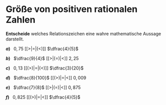 <!--
version:  0.0.1

language: de

@style
input {
    text-align: center;
}

.flex-container {
    display: flex;
    flex-wrap: wrap;
    align-items: stretch;
    gap: 20px;
}

.flex-child {
    flex: 1;
    min-width: 350px;
    margin-right: 20px;
}

@media (max-width: 400px) {
    .flex-child {
        flex: 100%;
        margin-right: 0;
    }
}
@end

formula: \carry   \textcolor{red}{\scriptsize #1}
formula: \digit   \rlap{\carry{#1}}\phantom{#2}#2
formula: \permil  \text{‰}

import: https://raw.githubusercontent.com/LiaTemplates/Tikz-Jax/main/README.md

script: https://cdn.jsdelivr.net/gh/LiaTemplates/Tikz-Jax@main/dist/index.js

tags: Bruchrechnung, Dezimalzahlen, Zahlenverständnis, sehr leicht, niedrig, Angeben

comment: Welche Zahl ist größer? Wähle aus.

author: Martin Lommatzsch

-->




# Größe von positiven rationalen Zahlen

**Entscheide** welches Relationszeichen eine wahre mathematische Aussage darstellt.


<section class="flex-container">
<div class="flex-child">

__$a)\;\;$__ $0,75$ [[$>$|$=$|($<$)]] $\dfrac{4}{5}$ 

</div>
<div class="flex-child">

__$b)\;\;$__ $\dfrac{9}{4}$ [[$>$|($=$)|$<$]] $2,25$ 

</div>
<div class="flex-child">

__$c)\;\;$__ $0,13$ [[($>$)|$=$|($<$)]] $\dfrac{3}{20}$ 

</div>
<div class="flex-child">

__$d)\;\;$__ $\dfrac{8}{100}$ [[($>$)|$=$|$<$]] $0,009$ 

</div>
<div class="flex-child">

__$e)\;\;$__ $\dfrac{7}{8}$ [[$>$|($=$)|$<$]] $0,875$ 

</div>
<div class="flex-child">

__$f)\;\;$__ $0,825$ [[($>$)|$=$|$<$]] $\dfrac{4}{5}$ 

</div>
</section>





